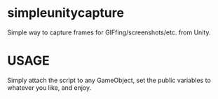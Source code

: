 # simpleunitycapture
Simple way to capture frames for GIFfing/screenshots/etc. from Unity.

# USAGE
Simply attach the script to any GameObject, set the public variables to whatever you like, and enjoy.
